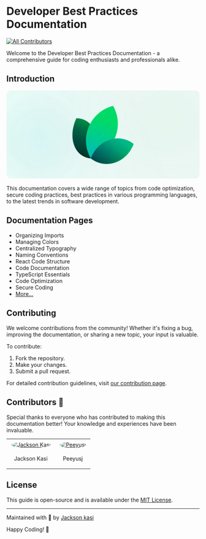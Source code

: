 # Developer Best Practices Documentation
<!-- ALL-CONTRIBUTORS-BADGE:START - Do not remove or modify this section -->
[![All Contributors](https://img.shields.io/badge/all_contributors-0-orange.svg?style=flat-square)](#contributors-)
<!-- ALL-CONTRIBUTORS-BADGE:END -->

Welcome to the Developer Best Practices Documentation - a comprehensive guide for coding enthusiasts and professionals alike.

## Introduction
<picture>
  <!-- Dark mode image -->
  <source media="(prefers-color-scheme: dark)" srcset="./images/hero-dark.svg">

  <!-- Light mode image -->
  <source media="(prefers-color-scheme: light)" srcset="./images/hero-light.svg">

  <!-- Default image if no preference is detected -->
  <img alt="Developer Best Practices Documentation" src="./images/hero-dark.svg">
</picture>


This documentation covers a wide range of topics from code optimization, secure coding practices, best practices in various programming languages, to the latest trends in software development.

## Documentation Pages

- Organizing Imports
- Managing Colors
- Centralized Typography
- Naming Conventions
- React Code Structure
- Code Documentation
- TypeScript Essentials
- Code Optimization
- Secure Coding
- [More...](https://peacockindia.mintlify.app)

## Contributing

We welcome contributions from the community! Whether it's fixing a bug, improving the documentation, or sharing a new topic, your input is valuable.

To contribute:
1. Fork the repository.
2. Make your changes.
3. Submit a pull request.

For detailed contribution guidelines, visit [our contribution page](https://peacockindia.mintlify.app/development#your-contributions-are-valuable).


## Contributors 🌟

Special thanks to everyone who has contributed to making this documentation better! Your knowledge and experiences have been invaluable.

<!-- ALL-CONTRIBUTORS-LIST:START - Do not remove or modify this section -->
<!-- prettier-ignore-start -->
<!-- markdownlint-disable -->
<!-- markdownlint-restore -->
<!-- prettier-ignore-end -->
<!-- ALL-CONTRIBUTORS-LIST:END -->

<table style="border-spacing: 20px;">
  <tr>
    <td>
      <a href="https://github.com/jacksonkasi1/" target="_blank">
        <img src="https://avatars.githubusercontent.com/u/109948871?v=4" alt="Jackson Kasi" width="100" style="border-radius: 50%; margin: 5px;" />
      </a>
      <p style="text-align: center;">Jackson Kasi</p>
    </td>
    <td>
      <a href="https://github.com/Peeyusj" target="_blank">
        <img src="https://avatars.githubusercontent.com/u/110000004?v=4" alt="Peeyusj" width="100" style="border-radius: 50%; margin: 5px;" />
      </a>
      <p style="text-align: center;">Peeyusj</p>
    </td>
  </tr>
</table>

## License

This guide is open-source and is available under the [MIT License](LICENSE).

---

Maintained with 💙 by [Jackson kasi](https://github.com/jacksonkasi1)

Happy Coding! 🚀